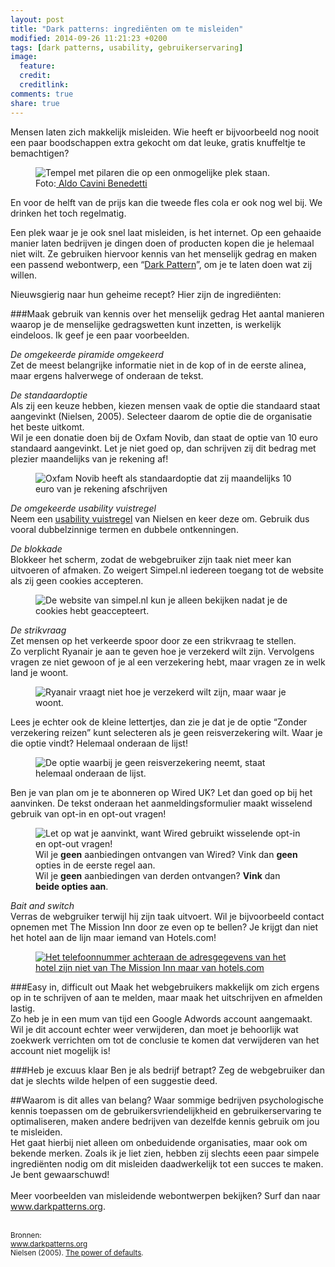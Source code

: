 ```yaml
---
layout: post
title: "Dark patterns: ingrediënten om te misleiden"
modified: 2014-09-26 11:21:23 +0200
tags: [dark patterns, usability, gebruikerservaring]
image:
  feature: 
  credit: 
  creditlink: 
comments: true
share: true
---
```

Mensen laten zich makkelijk misleiden. Wie heeft er bijvoorbeeld nog
nooit een paar boodschappen extra gekocht om dat leuke, gratis
knuffeltje te bemachtigen?

<figure class="floatright">
<img src="/images/misleiding_escher.jpg" alt="Tempel met pilaren die op
een onmogelijke plek staan.">
<figcaption>Foto:<a href="http://bit.ly/1vm3Dyn"> Aldo Cavini
Benedetti</a></figcaption>
</figure>
En voor de helft van de prijs kan die
tweede fles cola er ook nog wel bij. We drinken het toch regelmatig.

Een plek waar je je ook snel laat misleiden, is het internet. Op een
gehaaide manier laten bedrijven je dingen doen of producten kopen die
je helemaal niet wilt. Ze gebruiken hiervoor kennis van het menselijk
gedrag en maken een passend webontwerp, een “<a
href="http://www.darkpatterns.org">Dark Pattern</a>”, om je te laten
doen wat zij willen.

Nieuwsgierig naar hun geheime recept? Hier zijn de ingrediënten:

###Maak gebruik van kennis over het menselijk gedrag
Het aantal manieren waarop je de menselijke gedragswetten kunt
inzetten, is werkelijk eindeloos. Ik geef je een paar voorbeelden.

_De omgekeerde piramide omgekeerd_<br>
Zet de meest belangrijke informatie niet in de kop of in de eerste
alinea, maar ergens halverwege of onderaan de tekst.

_De standaardoptie_<br>
Als zij een keuze hebben, kiezen mensen vaak de optie die standaard staat aangevinkt (Nielsen, 2005). Selecteer daarom de optie die de organisatie het beste uitkomt.<br> 
Wil je een donatie doen bij de Oxfam Novib, dan staat de optie van 10
euro standaard aangevinkt. Let je niet goed op, dan schrijven zij dit
bedrag met plezier maandelijks van je rekening af!
<figure class="shadow">
<img src="/images/darkpattern_oxfamnovib.png" alt="Oxfam Novib heeft
als standaardoptie dat zij maandelijks 10 euro van je rekening
afschrijven">
</figure>

_De omgekeerde usability vuistregel_<br>
Neem een <a
href="http://www.nngroup.com/articles/ten-usability-heuristics/">usability
vuistregel</a> van Nielsen en keer deze om. Gebruik dus vooral
dubbelzinnige termen en dubbele ontkenningen.

_De blokkade_<br>
Blokkeer het scherm, zodat de webgebruiker zijn taak niet meer kan
uitvoeren of afmaken. Zo weigert Simpel.nl iedereen toegang tot de
website als zij geen cookies accepteren.
<figure class="shadow">
<img src="/images/darkpattern_simpelnl.png"
alt="De website van simpel.nl kun je alleen bekijken nadat je de
cookies hebt geaccepteert.">
</figure>

_De strikvraag_<br>
Zet mensen op het verkeerde spoor door ze een strikvraag te stellen.<br>
Zo verplicht Ryanair je aan te geven hoe je verzekerd wilt
zijn. Vervolgens vragen ze niet gewoon of je al een verzekering hebt,
maar vragen ze in welk land je woont.
<figure class="shadow">
<img src="/images/darkpatternryanair.png" alt="Ryanair vraagt niet hoe
je verzekerd wilt zijn, maar waar je woont.">
</figure>

Lees je echter ook de kleine lettertjes, dan zie je dat je de optie “Zonder verzekering reizen” kunt selecteren als je geen reisverzekering wilt.  Waar je die optie vindt? Helemaal onderaan de lijst!
<figure class="shadow">
<img src="/images/darkpatternryanair2.png" alt="De optie waarbij je
geen reisverzekering neemt, staat helemaal onderaan de lijst.">
</figure>

Ben je van plan om je te abonneren op Wired UK? Let dan goed op bij
het aanvinken. De tekst onderaan het aanmeldingsformulier maakt wisselend gebruik van opt-in en opt-out vragen!

<figure class="shadow">
<img src="/images/darkpattern_wired.png" alt="Let op wat je aanvinkt,
want Wired gebruikt wisselende opt-in en opt-out vragen!">
<figcaption>Wil je <strong>geen</strong> aanbiedingen ontvangen van Wired? Vink dan
<strong>geen</strong> opties in de eerste regel aan.<br>
Wil je <strong>geen</strong>
aanbiedingen van derden ontvangen? <strong>Vink</strong> dan <strong>beide opties aan</strong>.</figcaption>
</figure>

_Bait and switch_<br>
Verras de webgruiker terwijl hij zijn taak uitvoert. Wil je
bijvoorbeeld contact opnemen met The Mission Inn door ze even op te
bellen? Je krijgt dan niet het hotel aan de lijn maar iemand van
Hotels.com!

<figure class="shadow">
<a href="/images/darkpatternhotelscom.png"><img src="/thumbnails/darkpatternhotelscom.png" alt="Het telefoonnummer
achteraan de adresgegevens van het hotel zijn niet van The Mission Inn
maar van hotels.com"></a>
</figure>

###Easy in, difficult out
Maak het webgebruikers makkelijk om zich ergens op in te schrijven of aan te melden, maar maak het uitschrijven en afmelden lastig.<br> 
Zo heb je in een mum van tijd een Google Adwords account
aangemaakt. Wil je dit account echter weer verwijderen, dan moet je
behoorlijk wat zoekwerk verrichten om tot de conclusie te komen dat
verwijderen van het account niet mogelijk is!

###Heb je excuus klaar
Ben je als bedrijf betrapt? Zeg de webgebruiker dan dat je slechts
wilde helpen of een suggestie deed.

##Waarom is dit alles van belang?
Waar sommige bedrijven psychologische kennis toepassen om de gebruikersvriendelijkheid en gebruikerservaring te optimaliseren, maken andere bedrijven van dezelfde kennis gebruik om jou te misleiden.<br>
Het gaat hierbij niet alleen om onbeduidende organisaties, maar ook om
bekende merken. Zoals ik je liet zien, hebben zij slechts eeen paar simpele ingrediënten nodig om dit misleiden daadwerkelijk tot een succes te maken. 
Je bent gewaarschuwd!<br>
<br>
Meer voorbeelden van misleidende webontwerpen bekijken? Surf dan naar
<a href="http://www.darkpatterns.org">www.darkpatterns.org</a>.

<br>
<small>Bronnen:<br>
<a href="http://wwwdarkpatterns.org">www.darkpatterns.org</a><br>
Nielsen (2005). <a
href="http://www.useit.com/alertbox/defaults.html">The power of defaults</a>.
